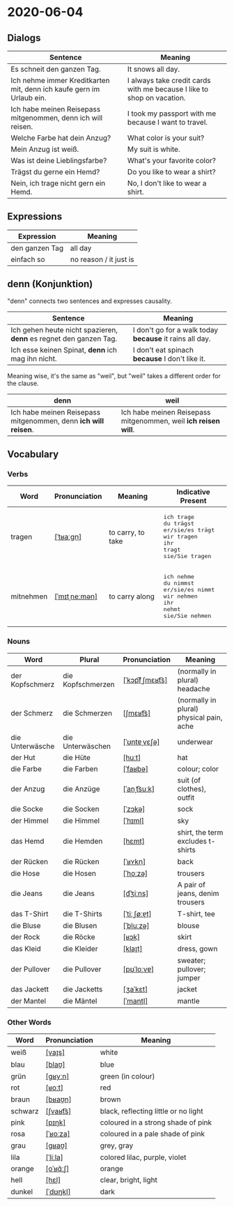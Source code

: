 # 2020-06-04

## Dialogs

| Sentence                                                     | Meaning                                                      |
| ------------------------------------------------------------ | ------------------------------------------------------------ |
| Es schneit den ganzen Tag.                                   | It snows all day.                                            |
| Ich nehme immer Kreditkarten mit, denn ich kaufe gern im Urlaub ein. | I always take credit cards with me because I like to shop on vacation. |
| Ich habe meinen Reisepass mitgenommen, denn ich will reisen. | I took my passport with me because I want to travel.         |
| Welche Farbe hat dein Anzug?                                 | What color is your suit?                                     |
| Mein Anzug ist weiß.                                         | My suit is white.                                            |
| Was ist deine Lieblingsfarbe?                                | What's your favorite color?                                  |
| Trägst du gerne ein Hemd?                                    | Do you like to wear a shirt?                                 |
| Nein, ich trage nicht gern ein Hemd.                         | No, I don't like to wear a shirt.                            |

## Expressions

| Expression     | Meaning                |
| -------------- | ---------------------- |
| den ganzen Tag | all day                |
| einfach so     | no reason / it just is |

## denn (Konjunktion)

"denn" connects two sentences and expresses causality.

| Sentence                                                     | Meaning                                                   |
| ------------------------------------------------------------ | --------------------------------------------------------- |
| Ich gehen heute nicht spazieren, **denn** es regnet den ganzen Tag. | I don't go for a walk today **because** it rains all day. |
| Ich esse keinen Spinat, **denn** ich mag ihn nicht.          | I don't eat spinach **because** I don't like it.          |

Meaning wise, it's the same as "weil", but "weil" takes a different order for the clause.

| denn                                                         | weil                                                         |
| ------------------------------------------------------------ | ------------------------------------------------------------ |
| Ich habe meinen Reisepass mitgenommen, denn **ich will reisen**. | Ich habe meinen Reisepass mitgenommen, weil **ich reisen will**. |

## Vocabulary

### Verbs

| Word      | Pronunciation | Meaning | Indicative Present |
| --------- | ------------- | ------- | ------------------ |
|tragen|[[ˈtʁaːɡn̩]](https://cdn.duden.de/_media_/audio/ID4108383_405681642.mp3)|to carry, to take|<pre>ich       trage<br>du        trägst<br>er/sie/es trägt<br>wir       tragen<br>ihr       tragt<br>sie/Sie   tragen</pre>|
|mitnehmen|[[ˈmɪtˌneːmən]](https://cdn.duden.de/_media_/audio/ID4520730_429317398.mp3)|to carry along|<pre>ich       nehme<br>du        nimmst<br>er/sie/es nimmt<br>wir       nehmen<br>ihr       nehmt<br>sie/Sie   nehmen</pre>|

### Nouns

| Word            | Plural | Pronunciation | Meaning                                  |
| --------------- | ------ | ------------- | ---------------------------------------- |
|der Kopfschmerz|die Kopfschmerzen|[[ˈkɔp͡fˌʃmɛʁt͡s]](https://sounds.pons.com/audio_tts/de/Tdeen365703)|(normally in plural) headache|
|der Schmerz|die Schmerzen|[[ʃmɛʁt͡s]](https://cdn.duden.de/_media_/audio/ID4107140_510621525.mp3)|(normally in plural) physical pain, ache|
|die Unterwäsche|die Unterwäschen|[[ˈʊntɐˌvɛʃə]](https://cdn.duden.de/_media_/audio/ID4120446_86288521.mp3)|underwear|
|der Hut|die Hüte|[[huːt]](https://cdn.duden.de/_media_/audio/ID4112405_276309583.mp3)|hat|
|die Farbe|die Farben|[[ˈfaʁbə]](https://cdn.duden.de/_media_/audio/ID4112095_180131687.mp3)|colour; color|
|der Anzug|die Anzüge|[[ˈanˌt͡suːk]](https://cdn.duden.de/_media_/audio/ID4111481_85431240.mp3)|suit (of clothes), outfit|
|die Socke|die Socken|[[ˈzɔkə]](https://cdn.duden.de/_media_/audio/ID4114062_173393630.mp3)|sock|
|der Himmel|die Himmel|[[ˈhɪml̩]](https://cdn.duden.de/_media_/audio/ID4107805_298563890.mp3)|sky|
|das Hemd|die Hemden|[[hɛmt]](https://cdn.duden.de/_media_/audio/ID4113808_321686389.mp3)|shirt, the term excludes t-shirts|
|der Rücken|die Rücken|[[ˈʁʏkn̩]](https://cdn.duden.de/_media_/audio/ID4120064_235086281.mp3)|back|
|die Hose|die Hosen|[[ˈhoːzə]](https://cdn.duden.de/_media_/audio/ID4115261_256563142.mp3)|trousers|
|die Jeans|die Jeans|[[d͡ʒiːns]](https://cdn.duden.de/_media_/audio/ID4110642_61850090.mp3)|A pair of jeans, denim trousers|
|das T-Shirt|die T-Shirts|[[ˈtiːˌʃøːɐ̯t]](https://cdn.duden.de/_media_/audio/ID4115701_243040683.mp3)|T-shirt, tee|
|die Bluse|die Blusen|[[ˈbluːzə]](https://cdn.duden.de/_media_/audio/ID4108871_87276334.mp3)|blouse|
|der Rock|die Röcke|[[ʁɔk]](https://cdn.duden.de/_media_/audio/ID4175653_446949465.mp3)|skirt|
|das Kleid|die Kleider|[[klaɪ̯t]](https://cdn.duden.de/_media_/audio/ID4108940_421596184.mp3)|dress, gown|
|der Pullover|die Pullover|[[pʊˈloːvɐ]](https://cdn.duden.de/_media_/audio/ID4115134_470320370.mp3)|sweater; pullover; jumper|
|das Jackett|die Jacketts|[[ʒaˈkɛt]](https://cdn.duden.de/_media_/audio/ID4112975_145529183.mp3)|jacket|
|der Mantel|die Mäntel|[[ˈmantl̩]](https://cdn.duden.de/_media_/audio/ID4110708_468892507.mp3)|mantle|

### Other Words

| Word    | Pronunciation | Meaning |
| ------- | ------------- | ------- |
|weiß|[[vaɪ̯s]](https://cdn.duden.de/_media_/audio/ID4108726_134594372.mp3)|white|
|blau|[[blaʊ̯]](https://cdn.duden.de/_media_/audio/ID4116147_447769404.mp3)|blue|
|grün|[[ɡʁyːn]](https://cdn.duden.de/_media_/audio/ID4113974_288567258.mp3)|green (in colour)|
|rot|[[ʁoːt]](https://cdn.duden.de/_media_/audio/ID4113787_74826834.mp3)|red|
|braun|[[bʁaʊ̯n]](https://cdn.duden.de/_media_/audio/ID4114772_318125410.mp3)|brown|
|schwarz|[[ʃvaʁt͡s]](https://cdn.duden.de/_media_/audio/ID4113818_526876928.mp3)|black, reflecting little or no light|
|pink|[[pɪŋk]](https://upload.wikimedia.org/wikipedia/commons/c/c8/De-pink.ogg)|coloured in a strong shade of pink|
|rosa|[[ˈʁoːza]](https://cdn.duden.de/_media_/audio/ID4110143_244833332.mp3)|coloured in a pale shade of pink|
|grau|[[ɡʁaʊ̯]](https://cdn.duden.de/_media_/audio/ID4109837_315341294.mp3)|grey, gray|
|lila|[[ˈliːla]](https://cdn.duden.de/_media_/audio/ID4110241_186221223.mp3)|colored lilac, purple, violet|
|orange|[[oˈʁɑ̃ːʃ]](https://cdn.duden.de/_media_/audio/ID4109774_73978322.mp3)|orange|
|hell|[[hɛl]](https://cdn.duden.de/_media_/audio/ID4111567_520242087.mp3)|clear, bright, light|
|dunkel|[[ˈdʊŋkl̩]](https://cdn.duden.de/_media_/audio/ID4107731_200774049.mp3)|dark|

